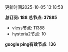 更新时间2025-10-05 13:18:58

**总订阅: 188**
**总节点: 37885**
- vless节点: 11388
- hysteria2节点: 10

**google ping有效节点: 136**
